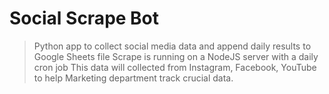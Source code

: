 # Social Scrape Bot

> Python app to collect social media data and append daily results to Google Sheets file
> Scrape is running on a NodeJS server with a daily cron job
> This data will collected from Instagram, Facebook, YouTube to help Marketing department track crucial data.
